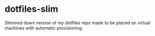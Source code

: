 dotfiles-slim
=============

Slimmed down version of my dotfiles repo made to be placed on virtual machines with automatic provisioning.
